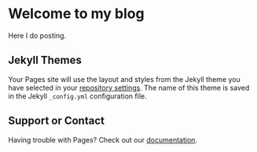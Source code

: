 # Welcome to my blog

Here I do posting.

## Jekyll Themes

Your Pages site will use the layout and styles from the Jekyll theme you have
selected in your [repository settings][1]. The name of this theme is saved in
the Jekyll `_config.yml` configuration file.

## Support or Contact

Having trouble with Pages? Check out our [documentation][2].

[1]: https://github.com/vityaman/vityaman.github.io/settings/pages
[2]: https://docs.github.com/categories/github-pages-basics
